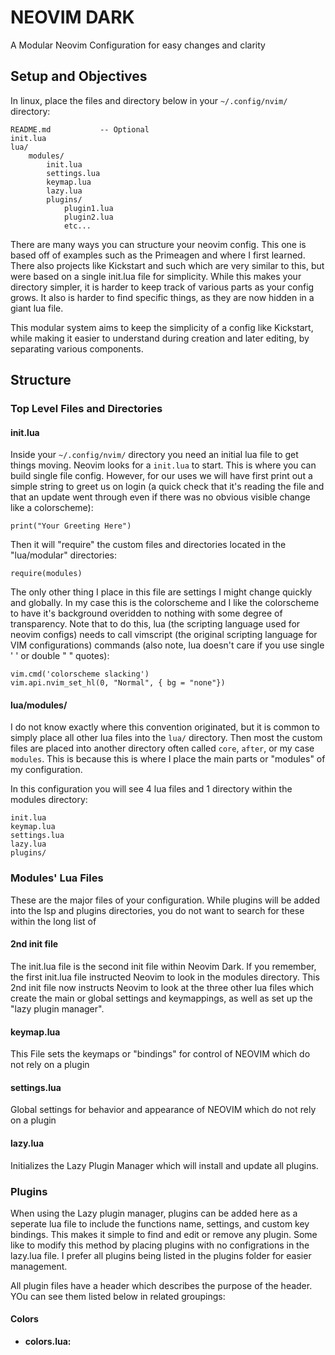 # NEOVIM DARK

A Modular Neovim Configuration for easy changes and clarity

## Setup and Objectives
In linux, place the files and directory below in your ``` ~/.config/nvim/ ``` directory:

```
README.md           -- Optional
init.lua
lua/
    modules/
        init.lua
        settings.lua
        keymap.lua
        lazy.lua
        plugins/
            plugin1.lua
            plugin2.lua
            etc...
```

There are many ways you can structure your neovim config. This one is based off of examples such as the Primeagen and where I first learned. There also projects like Kickstart and such which are very similar to this, but were based on a single init.lua file for simplicity. While this makes your directory simpler, it is harder to keep track of various parts as your config grows. It also is harder to find specific things, as they are now hidden in a giant lua file.

This modular system aims to keep the simplicity of a config like Kickstart, while making it easier to understand during creation and later editing, by separating various components.

## Structure

### Top Level Files and Directories

#### init.lua

Inside your ``` ~/.config/nvim/ ``` directory you need an initial lua file to get things moving. Neovim looks for a ```init.lua``` to start. This is where you can build single file config. However, for our uses we will have first print out a simple string to greet us on login (a quick check that it's reading the file and that an update went through even if there was no obvious visible change like a colorscheme):
```
print("Your Greeting Here")
```

Then it will "require" the custom files and directories located in the "lua/modular" directories:

```
require(modules)
```

The only other thing I place in this file are settings I might change quickly and globally. In my case this is the colorscheme and I like the colorscheme to have it's background overidden to nothing with some degree of transparency. Note that to do this, lua (the scripting language used for neovim configs) needs to call vimscript (the original scripting language for VIM configurations) commands (also note, lua doesn't care if you use single ' ' or double " " quotes): 

```
vim.cmd('colorscheme slacking')
vim.api.nvim_set_hl(0, "Normal", { bg = "none"})
```

#### lua/modules/

I do not know exactly where this convention originated, but it is common to simply place all other lua files into the ``` lua/ ``` directory. Then most the custom files are placed into another directory often called ``` core ```, ``` after ```, or my case ``` modules ```. This is because this is where I place the main parts or "modules" of my configuration.

In this configuration you will see 4 lua files and 1 directory within the modules directory:

```
init.lua
keymap.lua
settings.lua
lazy.lua
plugins/
```

### Modules' Lua Files

These are the major files of your configuration. While plugins will be added into the lsp and plugins directories, you do not want to search for these within the long list of 

#### 2nd init file

The init.lua file is the second init file within Neovim Dark. If you remember, the first init.lua file instructed Neovim to look in the modules directory. This 2nd init file now instructs Neovim to look at the three other lua files which create the main or global settings and keymappings, as well as set up the "lazy plugin manager".

#### keymap.lua

This File sets the keymaps or "bindings" for control of NEOVIM which do not rely on a plugin

#### settings.lua

Global settings for behavior and appearance of NEOVIM which do not rely on a plugin

#### lazy.lua

Initializes the Lazy Plugin Manager which will install and update all plugins.

### Plugins

When using the Lazy plugin manager, plugins can be added here as a seperate lua file to include the functions name, settings, and custom key bindings. This makes it simple to find and edit or remove any plugin. Some like to modify this method by placing plugins with no configrations in the lazy.lua file. I prefer all plugins being listed in the plugins folder for easier management.

All plugin files have a header which describes the purpose of the header. YOu can see them listed below in related groupings:

#### Colors
- **colors.lua:** 
